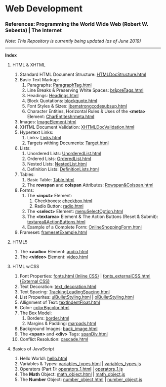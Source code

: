 # Web Development

### References: Programming the World Wide Web (Robert W. Sebesta) | The Internet

*Note: This Repository is currently being updated (as of June 2019)*

<hr/>

**Index**
1. HTML & XHTML
   1. Standard HTML Document Structure: [HTMLDocStructure.html](https://github.com/Ch-sriram/Web-Development-I/blob/master/HTML%20%26%20XHTML/HTMLDocStructure.html)
   2. Basic Text Markup: 
      1. Paragraphs: [ParagraphTag.html](https://github.com/Ch-sriram/Web-Development-I/blob/master/HTML%20%26%20XHTML/ParagraphTag.html)
      2. Line Breaks & Preserving White Spaces: [br&preTags.html](https://github.com/Ch-sriram/Web-Development-I/blob/master/HTML%20%26%20XHTML/br%26preTags.html)
      3. Headings: [Headings.html](https://github.com/Ch-sriram/Web-Development-I/blob/master/HTML%20%26%20XHTML/Headings.html)
      4. Block Quotations: [blockquote.html](https://github.com/Ch-sriram/Web-Development-I/blob/master/HTML%20%26%20XHTML/blockquote.html)
      5. Font Styles & Sizes: [ibemstrongcodesubsup.html](https://github.com/Ch-sriram/Web-Development-I/blob/master/HTML%20%26%20XHTML/ibemstrongcodesubsup.html)
      6. Character Entities, Horizontal Rules & Uses of the **&lt;meta>** Element: [CharEntiteshrmeta.html](https://github.com/Ch-sriram/Web-Development-I/blob/master/HTML%20%26%20XHTML/CharEntiteshrmeta.html)
   3. Images: [ImageElement.html](https://github.com/Ch-sriram/Web-Development-I/blob/master/HTML%20%26%20XHTML/ImageElement.html)
   4. XHTML Document Validation: [XHTMLDocValidation.html](https://github.com/Ch-sriram/Web-Development-I/blob/master/HTML%20%26%20XHTML/XHTMLDocValidation.html)
   5. Hypertext Links: 
      1. Links: [Links.html](https://github.com/Ch-sriram/Web-Development-I/blob/master/HTML%20%26%20XHTML/Links.html)
      2. Targets withing Documents: [Target.html](https://github.com/Ch-sriram/Web-Development-I/blob/master/HTML%20%26%20XHTML/Target.html)
   6. Lists: 
      1. Unordered Lists: [UnorderedList.html](https://github.com/Ch-sriram/Web-Development-I/blob/master/HTML%20%26%20XHTML/UnorderedList.html)
      2. Ordered Lists: [OrderedList.html](https://github.com/Ch-sriram/Web-Development-I/blob/master/HTML%20%26%20XHTML/OrderedList.html)
      3. Nested Lists: [NestedList.html](https://github.com/Ch-sriram/Web-Development-I/blob/master/HTML%20%26%20XHTML/NestedList.html)
      4. Definition Lists: [DefinitionLists.html](https://github.com/Ch-sriram/Web-Development-I/blob/master/HTML%20%26%20XHTML/DefinitionLists.html)
   7. Tables: 
      1. Basic Table: [Table.html](https://github.com/Ch-sriram/Web-Development-I/blob/master/HTML%20%26%20XHTML/Table.html)
      2. The **rowspan** and **colspan** Attributes: [Rowspan&Colspan.html](https://github.com/Ch-sriram/Web-Development-I/blob/master/HTML%20%26%20XHTML/Rowspan%26Colspan.html)
   8. Forms: 
       1. The **&lt;input>** Element: 
          1. Checkboxes: [checkbox.html](https://github.com/Ch-sriram/Web-Development-I/blob/master/HTML%20%26%20XHTML/checkbox.html)
          2. Radio Button: [radio.html](https://github.com/Ch-sriram/Web-Development-I/blob/master/HTML%20%26%20XHTML/radio.html)
       2. The **&lt;select>** Element: [menuSelectOption.html](https://github.com/Ch-sriram/Web-Development-I/blob/master/HTML%20%26%20XHTML/menuSelectOption.html)
       3. The **&lt;textarea>** Element & The Action Buttons (Reset & Submit): [textarea&ActionButtons.html](https://github.com/Ch-sriram/Web-Development-I/blob/master/HTML%20%26%20XHTML/textarea%26ActionButtons.html)
       4. Example of a Complete Form: [OnlineShoppingForm.html](https://github.com/Ch-sriram/Web-Development-I/blob/master/HTML%20%26%20XHTML/OnlineShoppingForm.html)
   9. Frameset: [framesetExample.html](https://github.com/Ch-sriram/Web-Development-I/blob/master/HTML%20%26%20XHTML/framesetExample.html)
   
2. HTML5
   1. The **&lt;audio>** Element: [audio.html](https://github.com/Ch-sriram/Web-Development-I/blob/master/HTML5/audio.html)
   2. The **&lt;video>** Element: [video.html](https://github.com/Ch-sriram/Web-Development-I/blob/master/HTML5/video.html)

3. HTML w.CSS
   1. Font Properties: [fonts.html (Inline CSS)](https://github.com/Ch-sriram/Web-Development-I/blob/master/HTML%20with%20CSS/fonts.html) | [fonts_externalCSS.html (External CSS)](https://github.com/Ch-sriram/Web-Development-I/blob/master/HTML%20with%20CSS/fonts_externalCSS.html)
   2. Text Decoration: [text_decoration.html](https://github.com/Ch-sriram/Web-Development-I/blob/master/HTML%20with%20CSS/text_decoration.html)
   3. Text Spacing: [TrackingLeadingSpacing.html](https://github.com/Ch-sriram/Web-Development-I/blob/master/HTML%20with%20CSS/TrackingLeadingSpacing.html)
   4. List Properites: [ulBulletStyling.html](https://github.com/Ch-sriram/Web-Development-I/blob/master/HTML%20with%20CSS/ulBulletStyling.html) | [olBulletStyling.html](https://github.com/Ch-sriram/Web-Development-I/blob/master/HTML%20with%20CSS/olBulletStyling.html)
   5. Allignment of Text: [textIndentFloat.html](https://github.com/Ch-sriram/Web-Development-I/blob/master/HTML%20with%20CSS/textIndentFloat.html)
   6. Color: [colorBgcolor.html](https://github.com/Ch-sriram/Web-Development-I/blob/master/HTML%20with%20CSS/colorBgcolor.html)
   7. The Box Model:
      1. Borders: [border.html](https://github.com/Ch-sriram/Web-Development-I/blob/master/HTML%20with%20CSS/border.html)
      2. Margins & Padding: [marpads.html](https://github.com/Ch-sriram/Web-Development-I/blob/master/HTML%20with%20CSS/marpads.html)
   8. Background Images: [back_image.html](https://github.com/Ch-sriram/Web-Development-I/blob/master/HTML%20with%20CSS/back_image.html)
   9. The **&lt;span>** and **&lt;div>** Tags: [spanDiv.html](https://github.com/Ch-sriram/Web-Development-I/blob/master/HTML%20with%20CSS/spanDiv.html)
   10. Conflict Resolution: [cascade.html](https://github.com/Ch-sriram/Web-Development-I/blob/master/HTML%20with%20CSS/cascade.html)

4. Basics of JavaScript
   1. Hello World!: [hello.html](https://github.com/Ch-sriram/Web-Development-I/blob/master/Basics%20of%20JavaScript/hello.html)
   2. Variables & Types: [variables_types.html](https://github.com/Ch-sriram/Web-Development-I/blob/master/Basics%20of%20JavaScript/variables_types.html) | [variables_types.js](https://github.com/Ch-sriram/Web-Development-I/blob/master/Basics%20of%20JavaScript/scripts/variables_types.js)
   3. Operators (Part 1): [operators_1.html](https://github.com/Ch-sriram/Web-Development-I/blob/master/Basics%20of%20JavaScript/operators_1.html) | [operators_1.js](https://github.com/Ch-sriram/Web-Development-I/blob/master/Basics%20of%20JavaScript/scripts/operators_1.js)
   4. The **Math** Object: [math_object.html](https://github.com/Ch-sriram/Web-Development-I/blob/master/Basics%20of%20JavaScript/math_object.html) | [math_object.js](https://github.com/Ch-sriram/Web-Development-I/blob/master/Basics%20of%20JavaScript/scripts/math_object.js)
   5. The **Number** Object: [number_object.html](https://github.com/Ch-sriram/Web-Development-I/blob/master/Basics%20of%20JavaScript/number_object.html) | [number_object.js](https://github.com/Ch-sriram/Web-Development-I/blob/master/Basics%20of%20JavaScript/scripts/number_object.js)

